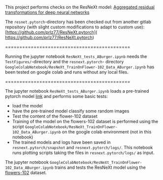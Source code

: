 This project performs checks on the ResNeXt model: 
[Aggregated residual transformations for deep neural networks](https://arxiv.org/abs/1611.05431)

The `resnet.pytorch`-directory has been checked out from another gitlab repository (with slight custom modifications to adapt to custom use): [https://github.com/prlz77/ResNeXt.pytorch]( https://github.com/prlz77/ResNeXt.pytorch) 

============================================

Running the jupyter notebook `ResNeXt_tests_ABurger.ipynb` needs the `TestFigures/`-directory and the `resnext.pytorch`- directory `GoogleColabNotebook/ResNeXt_TrainOnFlower-102_Data_ABurger.ipynb` has been tested on google colab and runs without any local files.


============================================

The jupyter notebook `ResNeXt_tests_ABurger.ipynb` loads a pre-trained pytorch model [link](https://pytorch.org/hub/pytorch_vision_resnext/) and performs some basic tests: 
 - load the model
 - have the pre-trained model classify some random images
 - Test the content of the flower-102 dataset
 - Training of the model on the flowers-102 dataset is performed using the script `GoogleColabNotebook/ResNeXt_TrainOnFlower-102_Data_ABurger.ipynb` on the google colab environment (not in this notebook)
 - The trained models and logs have been saved in `resnext.pytorch/snapshot` and `resnext.pytorch/logs/`. This notebook runs plotting scripts taking the files in `resnext.pytorch/logs/` as input.
 
 
 The jupyter notebook `GoogleColabNotebook/ResNeXt_TrainOnFlower-102_Data_ABurger.ipynb` trains and tests the ResNeXt model using the [flowers-102](https://pytorch.org/vision/main/generated/torchvision.datasets.Flowers102.html) dataset.

